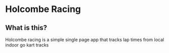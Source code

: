 # Holcombe Racing

## What is this?
Holcombe racing is a simple single page app that tracks lap times from local indoor go kart tracks
